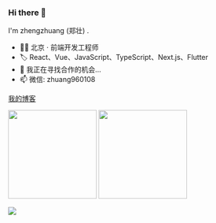 ### Hi there 👋

I'm zhengzhuang (郑壮) .

- 👨‍💻 北京 · 前端开发工程师
- 🏷️ React、Vue、JavaScript、TypeScript、Next.js、Flutter
- 👯 我正在寻找合作的机会...
- 📫 微信: zhuang960108

<a href='https://blog-zhengzhuang.vercel.app' target='_blank'>我的博客</a>

<p float="left">
  <img src="https://github-readme-stats.vercel.app/api?username=zhengzhuang96&show_icons=true" height="180" />
  <img src="https://github-readme-stats.vercel.app/api/top-langs/?username=zhengzhuang96&layout=compact" height="180" />
</p>


![](https://profile-counter.glitch.me/zhengzhuang96/count.svg)

<!--
<p float="left">
  <img src="https://github-readme-stats.vercel.app/api?username=zhengzhuang96&show_icons=true&theme=radical" height="180" />
  <img src="https://github-readme-stats.vercel.app/api/top-langs/?username=zhengzhuang96&layout=compact&theme=radical" height="180" />
</p>

![](https://profile-counter.glitch.me/zhengzhuang96/count.svg)
-->

<!--
**zhengzhuang96/zhengzhuang96** is a ✨ _special_ ✨ repository because its `README.md` (this file) appears on your GitHub profile.

Here are some ideas to get you started:

- 🔭 I’m currently working on ...
- 🌱 I’m currently learning ...
- 👯 I’m looking to collaborate on ...
- 🤔 I’m looking for help with ...
- 💬 Ask me about ...
- 📫 How to reach me: ...
- 😄 Pronouns: ...
- ⚡ Fun fact: ...
-->
